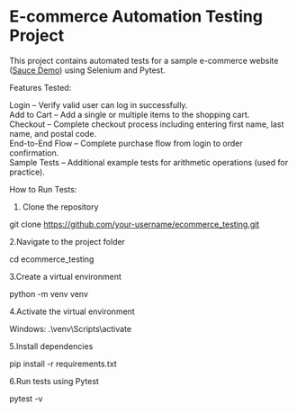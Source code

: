 # E-commerce Automation Testing Project

This project contains automated tests for a sample e-commerce website ([Sauce Demo](https://www.saucedemo.com)) using Selenium and Pytest.

Features Tested:

  Login – Verify valid user can log in successfully.  
  Add to Cart – Add a single or multiple items to the shopping cart.  
  Checkout – Complete checkout process including entering first name, last name, and postal code.  
  End-to-End Flow – Complete purchase flow from login to order confirmation.  
  Sample Tests – Additional example tests for arithmetic operations (used for practice).

  How to Run Tests:
1. Clone the repository
   
  git clone https://github.com/your-username/ecommerce_testing.git
   
2.Navigate to the project folder

  cd ecommerce_testing
  
3.Create a virtual environment 

  python -m venv venv

4.Activate the virtual environment

  Windows:
.\venv\Scripts\activate

5.Install dependencies

  pip install -r requirements.txt

6.Run tests using Pytest

  pytest -v

